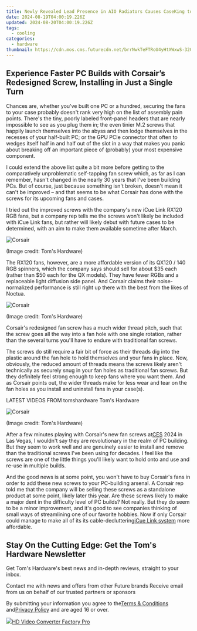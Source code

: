 ```yaml
---
title: Newly Revealed Lead Presence in AIO Radiators Causes CaseKing to Cease Sales of Barrow Dabel Products
date: 2024-08-19T04:00:19.226Z
updated: 2024-08-20T04:00:19.226Z
tags:
  - cooling
categories:
  - hardware
thumbnail: https://cdn.mos.cms.futurecdn.net/brrNwkTeFTRoU4yHtXWxwS-320-80.jpg
---
```


## Experience Faster PC Builds with Corsair’s Redesigned Screw, Installing in Just a Single Turn

Chances are, whether you've built one PC or a hundred, securing the fans to your case probably doesn't rank very high on the list of assembly pain points. There's the tiny, poorly labeled front-panel headers that are nearly impossible to see as you plug them in; the even tinier M.2 screws that happily launch themselves into the abyss and then lodge themselves in the recesses of your half-built PC; or the GPU PCIe connector that often to wedges itself half in and half out of the slot in a way that makes you panic about breaking off an important piece of (probably) your most expensive component.  
  
 I could extend the above list quite a bit more before getting to the comparatively unproblematic self-tapping fan screw which, as far as I can remember, hasn't changed in the nearly 30 years that I've been building PCs. But of course, just because something isn't broken, doesn't mean it can't be improved – and that seems to be what Corsair has done with the screws for its upcoming fans and cases.  
  
 I tried out the improved screws with the company's new iCue Link RX120 RGB fans, but a company rep tells me the screws won't likely be included with iCue Link fans, but rather will likely debut with future cases to be determined, with an aim to make them available sometime after March.

![Corsair](https://cdn.mos.cms.futurecdn.net/HZBZ5MfyidHRJLugVCZtQC-320-80.jpg)

 (Image credit: Tom's Hardware)

 The RX120 fans, however, are a more affordable version of its QX120 / 140 RGB spinners, which the company says should sell for about $35 each (rather than $50 each for the QX models). They have fewer RGBs and a replaceable light diffusion side panel. And Corsair claims their noise-normalized performance is still right up there with the best from the likes of Noctua.

![Corsair](https://cdn.mos.cms.futurecdn.net/5LYXfgY5XcJqwBCBrBDvnC-320-80.jpg)

 (Image credit: Tom's Hardware)

 Corsair's redesigned fan screw has a much wider thread pitch, such that the screw goes all the way into a fan hole with one single rotation, rather than the several turns you'll have to endure with traditional fan screws.

 The screws do still require a fair bit of force as their threads dig into the plastic around the fan hole to hold themselves and your fans in place. Now, obviously, the reduced amount of threads means the screws likely aren't technically as securely snug in your fan holes as traditional fan screws. But they definitely feel strong enough to keep fans where you want them. And as Corsair points out, the wider threads make for less wear and tear on the fan holes as you install and uninstall fans in your case(s).

 LATEST VIDEOS FROM tomshardware Tom's Hardware

![Corsair](https://cdn.mos.cms.futurecdn.net/7VQTHBu25iyzUiGiUmcmcC-320-80.jpg)

 (Image credit: Tom's Hardware)

 After a few minutes playing with Corsair's new fan screws at[CES](https://www.tomshardware.com/tag/ces) 2024 in Las Vegas, I wouldn't say they are revolutionary in the realm of PC building. But they seem to work well and are genuinely easier to install and remove than the traditional screws I've been using for decades. I feel like the screws are one of the little things you'll likely want to hold onto and use and re-use in multiple builds.

 And the good news is at some point, you won't have to buy Corsair's fans in order to add these new screws to your PC-building arsenal. A Corsair rep told me that the company will be selling these screws as a standalone product at some point, likely later this year. Are these screws likely to make a major dent in the difficulty level of PC builds? Not really. But they do seem to be a minor improvement, and it's good to see companies thinking of small ways of streamlining one of our favorite hobbies. Now if only Corsair could manage to make all of its its cable-decluttering[iCue Link system](https://www.tomshardware.com/news/corsair-icue-link-tested) more affordable.

## Stay On the Cutting Edge: Get the Tom's Hardware Newsletter

 Get Tom's Hardware's best news and in-depth reviews, straight to your inbox.

 Contact me with news and offers from other Future brands  Receive email from us on behalf of our trusted partners or sponsors

 By submitting your information you agree to the[Terms & Conditions](https://futureplc.com/terms-conditions/) and[Privacy Policy](https://futureplc.com/privacy-policy/) and are aged 16 or over.


<ins class="adsbygoogle"
     style="display:block"
     data-ad-format="autorelaxed"
     data-ad-client="ca-pub-7571918770474297"
     data-ad-slot="1223367746"></ins>



<ins class="adsbygoogle"
     style="display:block"
     data-ad-client="ca-pub-7571918770474297"
     data-ad-slot="8358498916"
     data-ad-format="auto"
     data-full-width-responsive="true"></ins>



<!-- affiliate ads begin -->
<a href="https://secure.2checkout.com/order/checkout.php?PRODS=4537546&QTY=1&AFFILIATE=108875&CART=1"><img src="https://secure.avangate.com/images/merchant/4b0a0290ad7df100b77e86839989a75e/products/7_copy_2_2_hdpro.png" border="0">HD Video Converter Factory Pro</a>
<!-- affiliate ads end -->